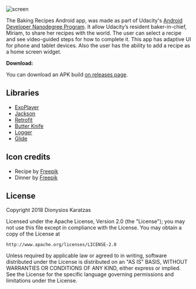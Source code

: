 ![screen](../master/art/logo.png)

The Baking Recipes Android app, was made as part of Udacity's [Android Developer Nanodegree Program](https://www.udacity.com/course/android-developer-nanodegree-by-google--nd801).
It allow Udacity’s resident baker-in-chief, Miriam, to share her recipes with the world. The user can select a recipe and see video-guided steps for how to complete it. 
This app has adaptive UI for phone and tablet devices.
Also the user has the ability to add a recipe as a home screen widget.

**Download:**

You can download an APK build [on releases page](https://github.com/dnKaratzas/udacity-baking-recipes/releases/).

Libraries
---------
* [ExoPlayer](https://github.com/google/ExoPlayer)
* [Jackson](https://github.com/FasterXML/jacksont)
* [Retrofit](https://github.com/square/retrofit)
* [Butter Knife](https://github.com/JakeWharton/butterknife)
* [Logger](https://github.com/orhanobut/logger)
* [Glide](https://github.com/bumptech/glide)

Icon credits
---------
* Recipe by [Freepik](http://www.freepik.com)
* Dinner by [Freepik](http://www.freepik.com)

License
-------
Copyright 2018 Dionysios Karatzas

Licensed under the Apache License, Version 2.0 (the "License");
you may not use this file except in compliance with the License.
You may obtain a copy of the License at

    http://www.apache.org/licenses/LICENSE-2.0

Unless required by applicable law or agreed to in writing, software
distributed under the License is distributed on an "AS IS" BASIS,
WITHOUT WARRANTIES OR CONDITIONS OF ANY KIND, either express or implied.
See the License for the specific language governing permissions and
limitations under the License.
